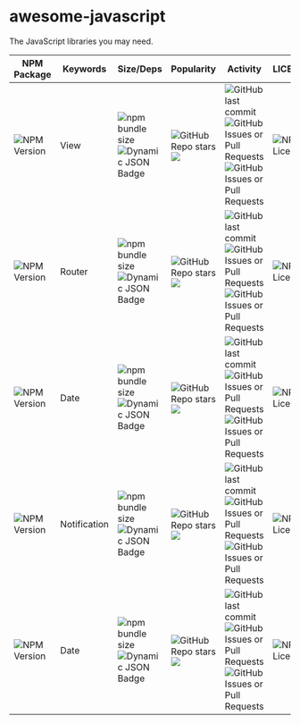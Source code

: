 # awesome-javascript

The JavaScript libraries you may need.

| NPM Package                                                  | Keywords     | Size/Deps                                                    | Popularity                                                   | Activity                                                     | LICENSE                                                      | Github                                             |
| ------------------------------------------------------------ | ------------ | ------------------------------------------------------------ | ------------------------------------------------------------ | ------------------------------------------------------------ | ------------------------------------------------------------ | -------------------------------------------------- |
| <img alt="NPM Version" src="https://img.shields.io/npm/v/react-dom?label=react-dom"> | View         | <img alt="npm bundle size" src="https://img.shields.io/bundlephobia/min/react-dom.svg?label=size" style="zoom:100%;" ><img alt="Dynamic JSON Badge" src="https://img.shields.io/badge/dynamic/json?url=https%3A%2F%2Fbundlephobia.com%2Fapi%2Fsize%3Fpackage%3Dreact-dom%4018.2.0%26record%3Dtrue&query=%24.dependencyCount&label=deps" style="zoom:100%;" > | <img alt="GitHub Repo stars" src="https://img.shields.io/github/stars/facebook/react" style="zoom:100%;" ><img src="https://img.shields.io/npm/dm/react-dom.svg" style="zoom:100%;" > | <img alt="GitHub last commit" src="https://img.shields.io/github/last-commit/facebook/react" style="zoom:00%;" ><img alt="GitHub Issues or Pull Requests" src="https://img.shields.io/github/issues/facebook/react" style="zoom:100%;" ><img alt="GitHub Issues or Pull Requests" src="https://img.shields.io/github/issues-closed/facebook/react" style="zoom:100%;" > | <img alt="NPM License" src="https://img.shields.io/npm/l/react-dom?label=" style="zoom:100%;" > | [link](https://github.com/facebook/react)          |
| <img alt="NPM Version" src="https://img.shields.io/npm/v/%40tanstack%2Freact-router?label=%40tanstack%2Freact-router"> | Router       | <img alt="npm bundle size" src="https://img.shields.io/bundlephobia/min/@tanstack/react-router.svg?label=size" style="zoom:100%;" ><img alt="Dynamic JSON Badge" src="https://img.shields.io/badge/dynamic/json?url=https%3A%2F%2Fbundlephobia.com%2Fapi%2Fsize%3Fpackage%3D@tanstack/react-router@1.29.2%26record%3Dtrue&query=%24.dependencyCount&label=deps" style="zoom:100%;" > | <img alt="GitHub Repo stars" src="https://img.shields.io/github/stars/TanStack/router" style="zoom:100%;" ><img src="https://img.shields.io/npm/dm/@tanstack/react-router.svg" style="zoom:100%;" > | <img alt="GitHub last commit" src="https://img.shields.io/github/last-commit/TanStack/router" style="zoom:100%;" ><img alt="GitHub Issues or Pull Requests" src="https://img.shields.io/github/issues/TanStack/router" style="zoom:100%;" ><img alt="GitHub Issues or Pull Requests" src="https://img.shields.io/github/issues-closed/TanStack/router" style="zoom:100%;" > | <img alt="NPM License" src="https://img.shields.io/npm/l/@tanstack/react-router?label=" style="zoom:100%;" > | [link](https://github.com/@tanstack/react-router)  |
| <img alt="NPM Version" src="https://img.shields.io/npm/v/date-fns?label=date-fns"> | Date         | <img alt="npm bundle size" src="https://img.shields.io/bundlephobia/min/date-fns.svg?label=size" style="zoom:100%;" ><img alt="Dynamic JSON Badge" src="https://img.shields.io/badge/dynamic/json?url=https%3A%2F%2Fbundlephobia.com%2Fapi%2Fsize%3Fpackage%3Ddate-fns@3.6.0%26record%3Dtrue&query=%24.dependencyCount&label=deps" style="zoom:100%;" > | <img alt="GitHub Repo stars" src="https://img.shields.io/github/stars/date-fns/date-fns" style="zoom:100%;" ><img src="https://img.shields.io/npm/dm/date-fns.svg" style="zoom:100%;" > | <img alt="GitHub last commit" src="https://img.shields.io/github/last-commit/date-fns/date-fns" style="zoom:100%;" ><img alt="GitHub Issues or Pull Requests" src="https://img.shields.io/github/issues/date-fns/date-fns" style="zoom:100%;" ><img alt="GitHub Issues or Pull Requests" src="https://img.shields.io/github/issues-closed/date-fns/date-fns" style="zoom:100%;" > | <img alt="NPM License" src="https://img.shields.io/npm/l/date-fns?label=" style="zoom:100%;" > | [link](https://github.com/date-fns/date-fns)       |
| <img alt="NPM Version" src="https://img.shields.io/npm/v/notistack?label=notistack"> | Notification | <img alt="npm bundle size" src="https://img.shields.io/bundlephobia/min/notistack.svg?label=size" style="zoom:100%;" ><img alt="Dynamic JSON Badge" src="https://img.shields.io/badge/dynamic/json?url=https%3A%2F%2Fbundlephobia.com%2Fapi%2Fsize%3Fpackage%3Dnotistack@3.0.1%26record%3Dtrue&query=%24.dependencyCount&label=deps" style="zoom:100%;" > | <img alt="GitHub Repo stars" src="https://img.shields.io/github/stars/iamhosseindhv/notistack" style="zoom:100%;" ><img src="https://img.shields.io/npm/dm/notistack.svg" style="zoom:100%;" > | <img alt="GitHub last commit" src="https://img.shields.io/github/last-commit/iamhosseindhv/notistack" style="zoom:100%;" ><img alt="GitHub Issues or Pull Requests" src="https://img.shields.io/github/issues/iamhosseindhv/notistack" style="zoom:100%;" ><img alt="GitHub Issues or Pull Requests" src="https://img.shields.io/github/issues-closed/iamhosseindhv/notistack" style="zoom:100%;" > | <img alt="NPM License" src="https://img.shields.io/npm/l/notistack?label=" style="zoom:100%;" > | [link](https://github.com/iamhosseindhv/notistack) |
| <img alt="NPM Version" src="https://img.shields.io/npm/v/dayjs?label=dayjs"> | Date         | <img alt="npm bundle size" src="https://img.shields.io/bundlephobia/min/dayjs.svg?label=size" style="zoom:100%;" ><img alt="Dynamic JSON Badge" src="https://img.shields.io/badge/dynamic/json?url=https%3A%2F%2Fbundlephobia.com%2Fapi%2Fsize%3Fpackage%3Ddayjs@1.11.10%26record%3Dtrue&query=%24.dependencyCount&label=deps" style="zoom:100%;" > | <img alt="GitHub Repo stars" src="https://img.shields.io/github/stars/iamkun/dayjs" style="zoom:100%;" ><img src="https://img.shields.io/npm/dm/dayjs.svg" style="zoom:100%;" > | <img alt="GitHub last commit" src="https://img.shields.io/github/last-commit/iamkun/dayjs" style="zoom:100%;" ><img alt="GitHub Issues or Pull Requests" src="https://img.shields.io/github/issues/iamkun/dayjs" style="zoom:100%;" ><img alt="GitHub Issues or Pull Requests" src="https://img.shields.io/github/issues-closed/iamkun/dayjs" style="zoom:100%;" > | <img alt="NPM License" src="https://img.shields.io/npm/l/dayjs?label=" style="zoom:100%;" > | [link](https://github.com/iamkun/dayjs)            |

